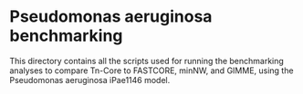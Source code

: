 # Pseudomonas aeruginosa benchmarking

This directory contains all the scripts used for running the benchmarking analyses to compare Tn-Core to FASTCORE, minNW, and GIMME, using the Pseudomonas aeruginosa iPae1146 model.
